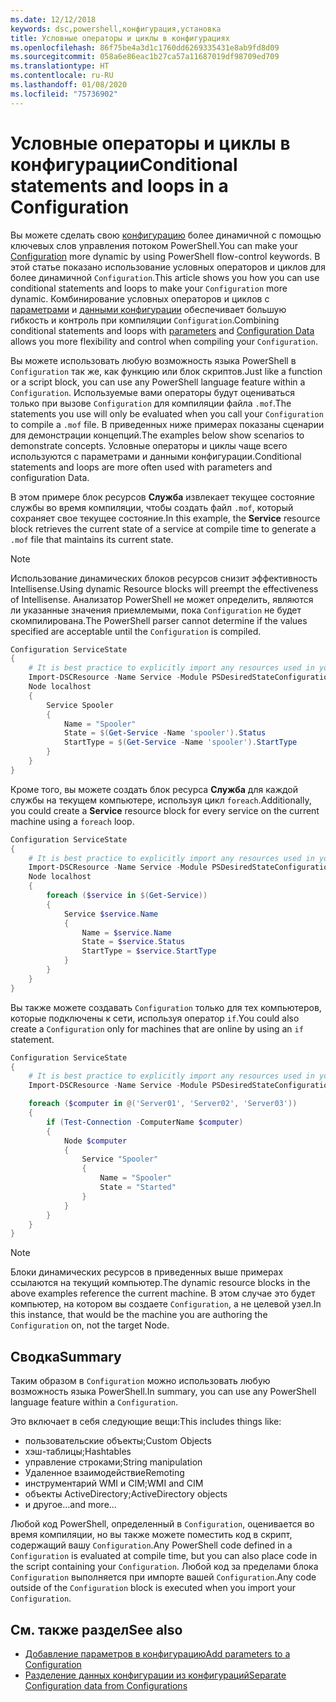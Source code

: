 ```yaml
---
ms.date: 12/12/2018
keywords: dsc,powershell,конфигурация,установка
title: Условные операторы и циклы в конфигурациях
ms.openlocfilehash: 86f75be4a3d1c1760dd6269335431e8ab9fd8d09
ms.sourcegitcommit: 058a6e86eac1b27ca57a11687019df98709ed709
ms.translationtype: HT
ms.contentlocale: ru-RU
ms.lasthandoff: 01/08/2020
ms.locfileid: "75736902"
---
```

# <a name="conditional-statements-and-loops-in-a-configuration"></a><span data-ttu-id="984e3-103">Условные операторы и циклы в конфигурации</span><span class="sxs-lookup"><span data-stu-id="984e3-103">Conditional statements and loops in a Configuration</span></span>

<span data-ttu-id="984e3-104">Вы можете сделать свою [конфигурацию](configurations.md) более динамичной с помощью ключевых слов управления потоком PowerShell.</span><span class="sxs-lookup"><span data-stu-id="984e3-104">You can make your [Configuration](configurations.md) more dynamic by using PowerShell flow-control keywords.</span></span> <span data-ttu-id="984e3-105">В этой статье показано использование условных операторов и циклов для более динамичной `Configuration`.</span><span class="sxs-lookup"><span data-stu-id="984e3-105">This article shows you how you can use conditional statements and loops to make your `Configuration` more dynamic.</span></span> <span data-ttu-id="984e3-106">Комбинирование условных операторов и циклов с [параметрами](add-parameters-to-a-configuration.md) и [данными конфигурации](configData.md) обеспечивает большую гибкость и контроль при компиляции `Configuration`.</span><span class="sxs-lookup"><span data-stu-id="984e3-106">Combining conditional statements and loops with [parameters](add-parameters-to-a-configuration.md) and [Configuration Data](configData.md) allows you more flexibility and control when compiling your `Configuration`.</span></span>

<span data-ttu-id="984e3-107">Вы можете использовать любую возможность языка PowerShell в `Configuration` так же, как функцию или блок скриптов.</span><span class="sxs-lookup"><span data-stu-id="984e3-107">Just like a function or a script block, you can use any PowerShell language feature within a `Configuration`.</span></span>
<span data-ttu-id="984e3-108">Используемые вами операторы будут оцениваться только при вызове `Configuration` для компиляции файла `.mof`.</span><span class="sxs-lookup"><span data-stu-id="984e3-108">The statements you use will only be evaluated when you call your `Configuration` to compile a `.mof` file.</span></span> <span data-ttu-id="984e3-109">В приведенных ниже примерах показаны сценарии для демонстрации концепций.</span><span class="sxs-lookup"><span data-stu-id="984e3-109">The examples below show scenarios to demonstrate concepts.</span></span> <span data-ttu-id="984e3-110">Условные операторы и циклы чаще всего используются с параметрами и данными конфигурации.</span><span class="sxs-lookup"><span data-stu-id="984e3-110">Conditional statements and loops are more often used with parameters and configuration Data.</span></span>

<span data-ttu-id="984e3-111">В этом примере блок ресурсов **Служба** извлекает текущее состояние службы во время компиляции, чтобы создать файл `.mof`, который сохраняет свое текущее состояние.</span><span class="sxs-lookup"><span data-stu-id="984e3-111">In this  example, the **Service** resource block retrieves the current state of a service at compile time to generate a `.mof` file that maintains its current state.</span></span>

> [!NOTE]
> <span data-ttu-id="984e3-112">Использование динамических блоков ресурсов снизит эффективность Intellisense.</span><span class="sxs-lookup"><span data-stu-id="984e3-112">Using dynamic Resource blocks will preempt the effectiveness of Intellisense.</span></span> <span data-ttu-id="984e3-113">Анализатор PowerShell не может определить, являются ли указанные значения приемлемыми, пока `Configuration` не будет скомпилирована.</span><span class="sxs-lookup"><span data-stu-id="984e3-113">The PowerShell parser cannot determine if the values specified are acceptable until the `Configuration` is compiled.</span></span>

```powershell
Configuration ServiceState
{
    # It is best practice to explicitly import any resources used in your Configurations.
    Import-DSCResource -Name Service -Module PSDesiredStateConfiguration
    Node localhost
    {
        Service Spooler
        {
            Name = "Spooler"
            State = $(Get-Service -Name 'spooler').Status
            StartType = $(Get-Service -Name 'spooler').StartType
        }
    }
}
```

<span data-ttu-id="984e3-114">Кроме того, вы можете создать блок ресурса **Служба** для каждой службы на текущем компьютере, используя цикл `foreach`.</span><span class="sxs-lookup"><span data-stu-id="984e3-114">Additionally, you could create a **Service** resource block for every service on the current machine using a `foreach` loop.</span></span>

```powershell
Configuration ServiceState
{
    # It is best practice to explicitly import any resources used in your Configurations.
    Import-DSCResource -Name Service -Module PSDesiredStateConfiguration
    Node localhost
    {
        foreach ($service in $(Get-Service))
        {
            Service $service.Name
            {
                Name = $service.Name
                State = $service.Status
                StartType = $service.StartType
            }
        }
    }
}
```

<span data-ttu-id="984e3-115">Вы также можете создавать `Configuration` только для тех компьютеров, которые подключены к сети, используя оператор `if`.</span><span class="sxs-lookup"><span data-stu-id="984e3-115">You could also create a `Configuration` only for machines that are online by using an `if` statement.</span></span>

```powershell
Configuration ServiceState
{
    # It is best practice to explicitly import any resources used in your Configurations.
    Import-DSCResource -Name Service -Module PSDesiredStateConfiguration

    foreach ($computer in @('Server01', 'Server02', 'Server03'))
    {
        if (Test-Connection -ComputerName $computer)
        {
            Node $computer
            {
                Service "Spooler"
                {
                    Name = "Spooler"
                    State = "Started"
                }
            }
        }
    }
}
```

> [!NOTE]
> <span data-ttu-id="984e3-116">Блоки динамических ресурсов в приведенных выше примерах ссылаются на текущий компьютер.</span><span class="sxs-lookup"><span data-stu-id="984e3-116">The dynamic resource blocks in the above examples reference the current machine.</span></span> <span data-ttu-id="984e3-117">В этом случае это будет компьютер, на котором вы создаете `Configuration`, а не целевой узел.</span><span class="sxs-lookup"><span data-stu-id="984e3-117">In this instance, that would be the machine you are authoring the `Configuration` on, not the target Node.</span></span>

<!---
Mention Get-DSCConfigurationFromSystem
-->

## <a name="summary"></a><span data-ttu-id="984e3-118">Сводка</span><span class="sxs-lookup"><span data-stu-id="984e3-118">Summary</span></span>

<span data-ttu-id="984e3-119">Таким образом в `Configuration` можно использовать любую возможность языка PowerShell.</span><span class="sxs-lookup"><span data-stu-id="984e3-119">In summary, you can use any PowerShell language feature within a `Configuration`.</span></span>

<span data-ttu-id="984e3-120">Это включает в себя следующие вещи:</span><span class="sxs-lookup"><span data-stu-id="984e3-120">This includes things like:</span></span>

- <span data-ttu-id="984e3-121">пользовательские объекты;</span><span class="sxs-lookup"><span data-stu-id="984e3-121">Custom Objects</span></span>
- <span data-ttu-id="984e3-122">хэш-таблицы;</span><span class="sxs-lookup"><span data-stu-id="984e3-122">Hashtables</span></span>
- <span data-ttu-id="984e3-123">управление строками;</span><span class="sxs-lookup"><span data-stu-id="984e3-123">String manipulation</span></span>
- <span data-ttu-id="984e3-124">Удаленное взаимодействие</span><span class="sxs-lookup"><span data-stu-id="984e3-124">Remoting</span></span>
- <span data-ttu-id="984e3-125">инструментарий WMI и CIM;</span><span class="sxs-lookup"><span data-stu-id="984e3-125">WMI and CIM</span></span>
- <span data-ttu-id="984e3-126">объекты ActiveDirectory;</span><span class="sxs-lookup"><span data-stu-id="984e3-126">ActiveDirectory objects</span></span>
- <span data-ttu-id="984e3-127">и другое…</span><span class="sxs-lookup"><span data-stu-id="984e3-127">and more...</span></span>

<span data-ttu-id="984e3-128">Любой код PowerShell, определенный в `Configuration`, оценивается во время компиляции, но вы также можете поместить код в скрипт, содержащий вашу `Configuration`.</span><span class="sxs-lookup"><span data-stu-id="984e3-128">Any PowerShell code defined in a `Configuration` is evaluated at compile time, but you can also place code in the script containing your `Configuration`.</span></span> <span data-ttu-id="984e3-129">Любой код за пределами блока `Configuration` выполняется при импорте вашей `Configuration`.</span><span class="sxs-lookup"><span data-stu-id="984e3-129">Any code outside of the `Configuration` block is executed when you import your `Configuration`.</span></span>

## <a name="see-also"></a><span data-ttu-id="984e3-130">См. также раздел</span><span class="sxs-lookup"><span data-stu-id="984e3-130">See also</span></span>

- [<span data-ttu-id="984e3-131">Добавление параметров в конфигурацию</span><span class="sxs-lookup"><span data-stu-id="984e3-131">Add parameters to a Configuration</span></span>](add-parameters-to-a-configuration.md)
- [<span data-ttu-id="984e3-132">Разделение данных конфигурации из конфигураций</span><span class="sxs-lookup"><span data-stu-id="984e3-132">Separate Configuration data from Configurations</span></span>](configData.md)
